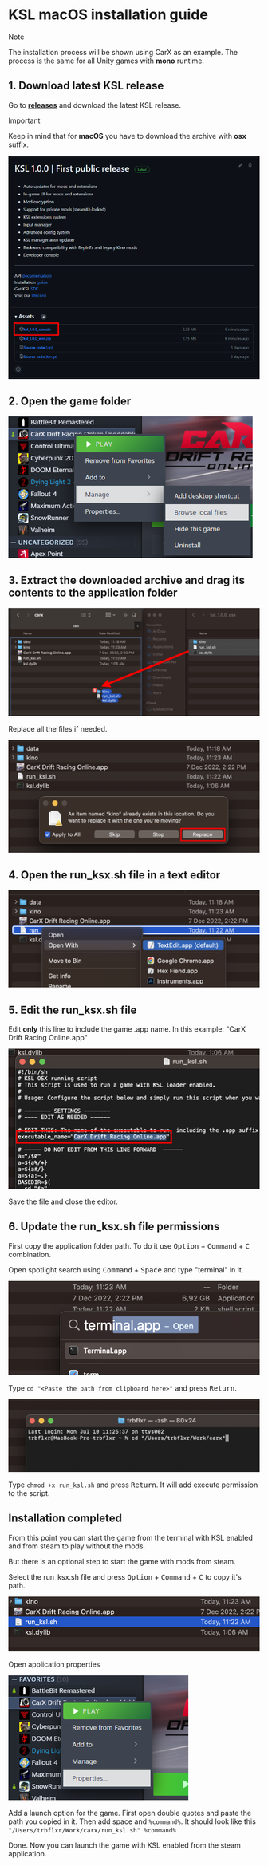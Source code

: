 ﻿# KSL macOS installation guide

> [!NOTE]  
> The installation process will be shown using CarX as an example. The process is the same for all Unity games with **mono** runtime.

## 1. Download latest KSL release

Go to [**releases**](https://github.com/trbflxr/ksl/releases) and download the latest KSL release.

> [!IMPORTANT]  
> Keep in mind that for **macOS** you have to download the archive with **osx** suffix.

![latest_release](../images/install_release_osx.png)

## 2. Open the game folder

![open_folder](../images/install_open_folder.png)

## 3. Extract the downloaded archive and drag its contents to the application folder

![drag_files](../images/install_drag_osx.png)

Replace all the files if needed.

![replace_files](../images/install_replace_osx.png)

## 4. Open the run_ksx.sh file in a text editor

![edit_sh](../images/install_open_sh_osx.png)

## 5. Edit the run_ksx.sh file

Edit **only** this line to include the game .app name.
In this example: "CarX Drift Racing Online.app"

![edit_sh](../images/install_edit_sh_osx.png)

Save the file and close the editor.

## 6. Update the run_ksx.sh file permissions

First copy the application folder path. To do it use <kbd>Option</kbd> + <kbd>Command</kbd> + <kbd>C</kbd> combination.

Open spotlight search using <kbd>Command</kbd> + <kbd>Space</kbd> and type "terminal" in it.

![terminal_open](../images/install_terminal_open_osx.png)

Type ```cd "<Paste the path from clipboard here>"``` and press <kbd>Return</kbd>.

![terminal_cd](../images/install_terminal_cd_osx.png)

Type ```chmod +x run_ksl.sh``` and press <kbd>Return</kbd>. It will add execute permission to the script.

## Installation completed

From this point you can start the game from the terminal with KSL enabled and from steam to play without the mods.

But there is an optional step to start the game with mods from steam.

Select the run_ksx.sh file and press <kbd>Option</kbd> + <kbd>Command</kbd> + <kbd>C</kbd> to copy it's path.

![sh_path_copy](../images/install_select_sh_osx.png)

Open application properties

![app_props](../images/install_app_props.png)

Add a launch option for the game. First open double quotes and paste the path you copied in it. Then add space and ```%command%```.
It should look like this ```"/Users/trbflxr/Work/carx/run_ksl.sh" %command%```

Done. Now you can launch the game with KSL enabled from the steam application.
